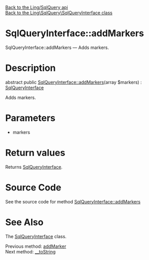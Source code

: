 [Back to the Ling/SqlQuery api](https://github.com/lingtalfi/SqlQuery/blob/master/doc/api/Ling/SqlQuery.md)<br>
[Back to the Ling\SqlQuery\SqlQueryInterface class](https://github.com/lingtalfi/SqlQuery/blob/master/doc/api/Ling/SqlQuery/SqlQueryInterface.md)


SqlQueryInterface::addMarkers
================



SqlQueryInterface::addMarkers — Adds markers.




Description
================


abstract public [SqlQueryInterface::addMarkers](https://github.com/lingtalfi/SqlQuery/blob/master/doc/api/Ling/SqlQuery/SqlQueryInterface/addMarkers.md)(array $markers) : [SqlQueryInterface](https://github.com/lingtalfi/SqlQuery/blob/master/doc/api/Ling/SqlQuery/SqlQueryInterface.md)




Adds markers.




Parameters
================


- markers

    


Return values
================

Returns [SqlQueryInterface](https://github.com/lingtalfi/SqlQuery/blob/master/doc/api/Ling/SqlQuery/SqlQueryInterface.md).








Source Code
===========
See the source code for method [SqlQueryInterface::addMarkers](https://github.com/lingtalfi/SqlQuery/blob/master/SqlQueryInterface.php#L211-L211)


See Also
================

The [SqlQueryInterface](https://github.com/lingtalfi/SqlQuery/blob/master/doc/api/Ling/SqlQuery/SqlQueryInterface.md) class.

Previous method: [addMarker](https://github.com/lingtalfi/SqlQuery/blob/master/doc/api/Ling/SqlQuery/SqlQueryInterface/addMarker.md)<br>Next method: [__toString](https://github.com/lingtalfi/SqlQuery/blob/master/doc/api/Ling/SqlQuery/SqlQueryInterface/__toString.md)<br>

